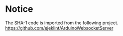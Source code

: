 # Notice

The SHA-1 code is imported from the following project.
https://github.com/ejeklint/ArduinoWebsocketServer
